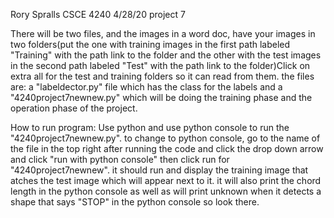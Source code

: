 Rory Spralls
CSCE 4240
4/28/20
project 7

There will be two files, and the images in a word doc, have your images in two folders(put the one with training images
 in the first path labeled "Training" with the path link to the folder
 and the other with the test images in the second path labeled "Test" with the path link to the folder)Click on extra all for the test and training
 folders so it can read from them.
 the files are: a "labeldector.py" file which has the class for the labels and a "4240project7newnew.py" which will be doing the training phase
 and the operation phase of the project.
 
How to run program: Use python and use python console to run the "4240project7newnew.py". to change to python console, go to the name of the
file in the top right after running the code and click the drop down arrow and click "run with python console"
then click run for "4240project7newnew". it should run and display the training image that atches the test image which 
will appear next to it. it will also print the chord length in the python console as well as will print unknown
when it detects a shape that says "STOP" in the python console so look there. 
